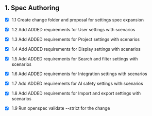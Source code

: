 ## 1. Spec Authoring
- [x] 1.1 Create change folder and proposal for settings spec expansion
- [x] 1.2 Add ADDED requirements for User settings with scenarios
- [x] 1.3 Add ADDED requirements for Project settings with scenarios
- [x] 1.4 Add ADDED requirements for Display settings with scenarios
- [x] 1.5 Add ADDED requirements for Search and filter settings with scenarios
- [x] 1.6 Add ADDED requirements for Integration settings with scenarios
- [x] 1.7 Add ADDED requirements for AI safety settings with scenarios
- [x] 1.8 Add ADDED requirements for Import and export settings with scenarios
- [x] 1.9 Run openspec validate --strict for the change

